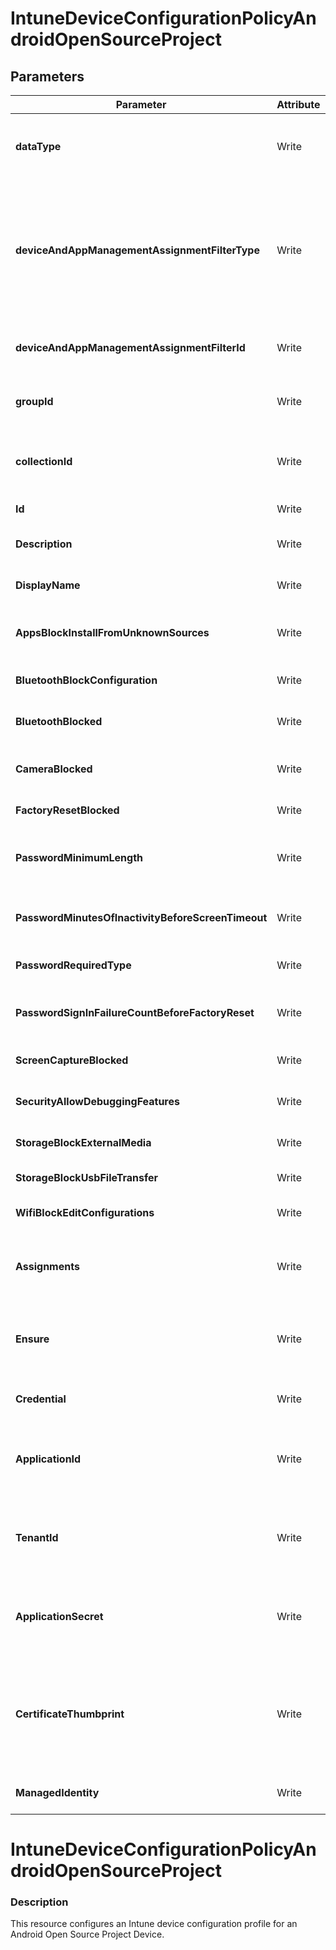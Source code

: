 ﻿# IntuneDeviceConfigurationPolicyAndroidOpenSourceProject

## Parameters

| Parameter | Attribute | DataType | Description | Allowed Values |
| --- | --- | --- | --- | --- |
| **dataType** | Write | String | The type of the target assignment. |#microsoft.graph.groupAssignmentTarget, #microsoft.graph.allLicensedUsersAssignmentTarget, #microsoft.graph.allDevicesAssignmentTarget, #microsoft.graph.exclusionGroupAssignmentTarget, #microsoft.graph.configurationManagerCollectionAssignmentTarget|
| **deviceAndAppManagementAssignmentFilterType** | Write | String | The type of filter of the target assignment i.e. Exclude or Include. Possible values are:none, include, exclude. |none, include, exclude|
| **deviceAndAppManagementAssignmentFilterId** | Write | String | The Id of the filter for the target assignment. ||
| **groupId** | Write | String | The group Id that is the target of the assignment. ||
| **collectionId** | Write | String | The collection Id that is the target of the assignment.(ConfigMgr) ||
| **Id** | Write | String | Id of the Intune policy. ||
| **Description** | Write | String | Description of the Intune policy. ||
| **DisplayName** | Write | String | Display name of the Intune policy. ||
| **AppsBlockInstallFromUnknownSources** | Write | Boolean | Prevent applications from unknown sources. ||
| **BluetoothBlockConfiguration** | Write | Boolean | Prevent bluetooth configuration. ||
| **BluetoothBlocked** | Write | Boolean | Prevents using Bluetooth on devices. ||
| **CameraBlocked** | Write | Boolean | Prevents access to the device camera. ||
| **FactoryResetBlocked** | Write | Boolean | Prevent factory reset. ||
| **PasswordMinimumLength** | Write | UInt32 | Minimum number of characters required for the password. ||
| **PasswordMinutesOfInactivityBeforeScreenTimeout** | Write | UInt32 | Maximum minutes of inactivity until screen locks. ||
| **PasswordRequiredType** | Write | String | Set password complexity. |deviceDefault, required, numeric, numericComplex, alphabetic, alphanumeric, alphanumericWithSymbols, lowSecurityBiometric, customPassword|
| **PasswordSignInFailureCountBeforeFactoryReset** | Write | UInt32 | Number of sign-in failures before wiping device. ||
| **ScreenCaptureBlocked** | Write | Boolean | Prevent screen capture. ||
| **SecurityAllowDebuggingFeatures** | Write | Boolean | Enable debugging features. ||
| **StorageBlockExternalMedia** | Write | Boolean | Prevent external media. ||
| **StorageBlockUsbFileTransfer** | Write | Boolean | Prevent USB file transfer. ||
| **WifiBlockEditConfigurations** | Write | Boolean | Prevent Wifi configuration edit. ||
| **Assignments** | Write | InstanceArray[] | Represents the assignment to the Intune policy. ||
| **Ensure** | Write | String | Present ensures the policy exists, absent ensures it is removed. |Present, Absent|
| **Credential** | Write | PSCredential | Credentials of the Intune Admin ||
| **ApplicationId** | Write | String | Id of the Azure Active Directory application to authenticate with. ||
| **TenantId** | Write | String | Id of the Azure Active Directory tenant used for authentication. ||
| **ApplicationSecret** | Write | PSCredential | Secret of the Azure Active Directory tenant used for authentication. ||
| **CertificateThumbprint** | Write | String | Thumbprint of the Azure Active Directory application's authentication certificate to use for authentication. ||
| **ManagedIdentity** | Write | Boolean | Managed ID being used for authentication. ||

# IntuneDeviceConfigurationPolicyAndroidOpenSourceProject

### Description

This resource configures an Intune device configuration profile for an Android Open Source Project Device.



